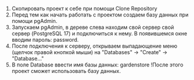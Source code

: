 1. Cкопировать проект к себе при помощи Clone Repository
2. Перед тем как начать работать с проектом создаем базу данных при помощи pgAdmin.
3. Запускаем pgAdmin, в дереве слева находим свой сервер свой сервер (PostgreSQL 17) и подключиться к нему. 
В появившемся окне вводим пароль: password.
4. После подключения к серверу, открываем выпадающение меню (щелчок правой кнопкой мыши) на "Databases" → "Create" → "Database..."
5. В поле Database ввести имя базы данных: gardenstore
!После этого проект сможет использовать базу данных.